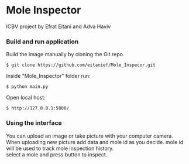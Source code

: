 # Mole Inspector
ICBV project by Efrat Eitani and Adva Haviv

### Build and run application
Build the image manually by cloning the Git repo.
```
$ git clone https://github.com/eitanief/Mole_Inspecor.git
```
Inside "Mole_Inspector" folder run:
```
$ python main.py
```

Open local host:

```
$ http://127.0.0.1:5000/
```

### Using the interface

You can upload an image or take picture with your computer camera.
<br>When uploading new picture add data and mole id as you decide. mole id will be used to track mole inspection history.
<br>select a mole and press button to inspect.




